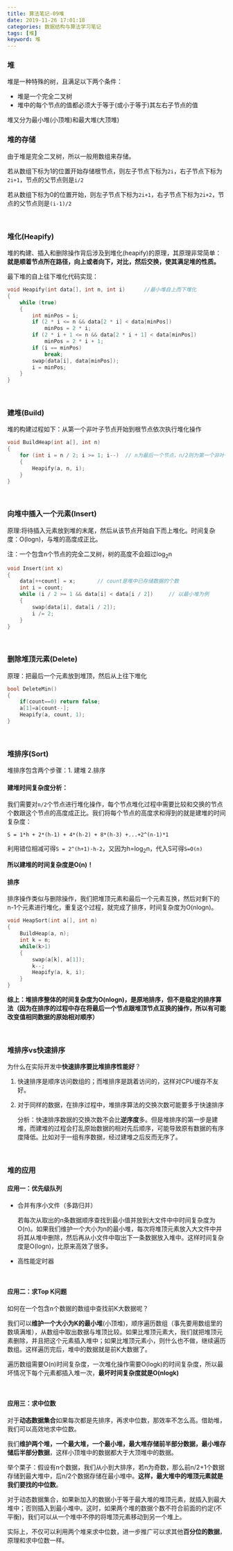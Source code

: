 ```yaml
---
title: 算法笔记-09堆
date: 2019-11-26 17:01:18
categories: 数据结构与算法学习笔记
tags: [堆]
keyword: 堆
---
```


### 堆

堆是一种特殊的树，且满足以下两个条件：

- 堆是一个完全二叉树
- 堆中的每个节点的值都必须大于等于(或小于等于)其左右子节点的值

堆又分为最小堆(小顶堆)和最大堆(大顶堆)



### 堆的存储

由于堆是完全二叉树，所以一般用数组来存储。

若从数组下标为1的位置开始存储根节点，则左子节点下标为`2i`，右子节点下标为`2i+1`，节点的父节点则是`i/2`

若从数组下标为0的位置开始，则左子节点下标为`2i+1`，右子节点下标为`2i+2`，节点的父节点则是`(i-1)/2`

<br>

### 堆化(Heapify)

堆的构建、插入和删除操作背后涉及到堆化(heapify)的原理，其原理非常简单：**就是顺着节点所在路径，向上或者向下，对比，然后交换，使其满足堆的性质。**

最下堆的自上往下堆化代码实现：

```c++
void Heapify(int data[], int n, int i)      //最小堆自上而下堆化
{
    while (true)
    {
        int minPos = i;
        if (2 * i <= n && data[2 * i] < data[minPos])
            minPos = 2 * i;
        if (2 * i + 1 <= n && data[2 * i + 1] < data[minPos])
            minPos = 2 * i + 1;
        if (i == minPos)
            break;
        swap(data[i], data[minPos]);
        i = minPos;
    }
}
```

<br>

### 建堆(Build)

堆的构建过程如下：从第一个非叶子节点开始到根节点依次执行堆化操作

```c++
void BuildHeap(int a[], int n)
{
    for (int i = n / 2; i >= 1; i--)  // n为最后一个节点，n/2则为第一个非叶子节点
    {
        Heapify(a, n, i);
    }
}
```

<br>

### 向堆中插入一个元素(Insert)

原理:将待插入元素放到堆的末尾，然后从该节点开始自下而上堆化。时间复杂度：O(logn)，与堆的高度成正比。

注：一个包含n个节点的完全二叉树，树的高度不会超过log<sub>2</sub>n

```c++
void Insert(int x)
{
    data[++count] = x;       // count是堆中已存储数据的个数
    int i = count;
    while (i / 2 >= 1 && data[i] < data[i / 2])     // 以最小堆为例
    {
        swap(data[i], data[i / 2]);
        i /= 2;
    }
}
```

<br>

### 删除堆顶元素(Delete)

原理：把最后一个元素放到堆顶，然后从上往下堆化

```c++
bool DeleteMin()
{
    if(count==0) return false;
    a[1]=a[count--];
    Heapify(a, count, 1);
}
```

<br>

### 堆排序(Sort)

堆排序包含两个步骤：1. 建堆 2.排序

#### 建堆时间复杂度分析：

我们需要对`n/2`个节点进行堆化操作，每个节点堆化过程中需要比较和交换的节点个数跟这个节点的高度成正比。我们将每个节点的高度求和得到的就是建堆的时间复杂度：

`S = 1*h + 2*(h-1) + 4*(h-2) + 8*(h-3) +...+2^(n-1)*1  `

利用错位相减可得`S = 2^(h+1)-h-2`，又因为h=log<sub>2</sub>n，代入S可得`S=O(n)`

**所以建堆的时间复杂度是O(n)！**

#### 排序

排序操作类似与删除操作，我们把堆顶元素和最后一个元素互换，然后对剩下的n-1个元素进行堆化，重复这个过程，就完成了排序，时间复杂度为O(nlogn)。

```c++
void HeapSort(int a[], int n)
{
    BuildHeap(a, n);
    int k = n;
    while(k>1)
    {
        swap(a[k], a[1]);
        k--;
        Heapify(a, k, i);
    }
}
```

**综上：堆排序整体的时间复杂度为O(nlogn)，是原地排序，但不是稳定的排序算法（因为在排序的过程中存在将最后一个节点跟堆顶节点互换的操作，所以有可能改变值相同数据的原始相对顺序）**

<br>

### 堆排序vs快速排序

为什么在实际开发中**快速排序要比堆排序性能好**？

1. 快速排序是顺序访问数组的；而堆排序是跳着访问的，这样对CPU缓存不友好。

2. 对于同样的数据，在排序过程中，堆排序算法的交换次数可能要多于快速排序

   分析：快速排序数据的交换次数不会比**逆序度**多。但是堆排序的第一步是建堆，而建堆的过程会打乱原始数据的相对先后顺序，可能导致原有数据的有序度降低。比如对于一组有序数据，经过建堆之后反而无序了。

<br>

### 堆的应用

#### 应用一：优先级队列

- 合并有序小文件（多路归并）

  若每次从取出的n条数据顺序查找到最小值并放到大文件中中时间复杂度为O(n)。如果我们维护一个大小为n的最小堆，每次将堆顶元素放入大文件中并将其从堆中删除，然后再从小文件中取出下一条数据放入堆中。这样时间复杂度是O(logn)，比原来高效了很多。

- 高性能定时器

<br>

#### 应用二：求Top K问题

如何在一个包含n个数据的数组中查找前K大数据呢？

我们可以**维护一个大小为K的最小堆**(小顶堆)，顺序遍历数组（事先要用数组里的数填满堆），从数组中取出数据与堆顶比较。如果比堆顶元素大，我们就把堆顶元素删除，并且把这个元素插入堆中；如果比堆顶元素小，则什么也不做，继续遍历数组。这样遍历完后，堆中的数据就是前K大数据了。

遍历数组需要O(n)时间复杂度，一次堆化操作需要O(logk)的时间复杂度，所以最坏情况下每个元素都插入堆一次，**最坏时间复杂度就是O(nlogk)**

<br>

#### 应用三：求中位数

对于**动态数据集合**如果每次都是先排序，再求中位数，那效率不怎么高。借助堆，我们可以高效地求中位数。

我们**维护两个堆，一个最大堆，一个最小堆，最大堆存储前半部分数据，最小堆存储后半部分数据**，这样小顶堆中的数据都大于大顶堆中的数据。

举个栗子：假设有n个数据，我们从小到大排序，若n为奇数，那么前n/2+1个数据存储到最大堆中，后n/2个数据存储在最小堆中。**这样，最大堆中的堆顶元素就是我们要找的中位数**。

对于动态数据集合，如果新加入的数据小于等于最大堆的堆顶元素，就插入到最大堆中；否则插入到最小堆中。这时，如果两个堆的数据个数不符合前面的约定(不平衡)，我们可以从一个堆中不停的将堆顶元素移动到另一个堆上。

实际上，不仅可以利用两个堆来求中位数，进一步推广可以求其他**百分位的数据**，原理和求中位数一样。
